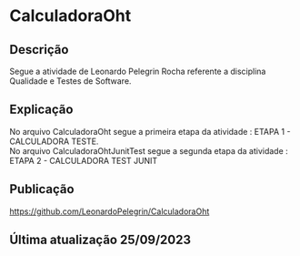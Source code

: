 # CalculadoraOht
##  Descrição
Segue a atividade de Leonardo Pelegrin Rocha referente a disciplina Qualidade e Testes de Software.


## Explicação
No arquivo CalculadoraOht segue a primeira etapa da atividade : ETAPA 1 - CALCULADORA TESTE.                                                                                                                                                                              
          No arquivo CalculadoraOhtJunitTest segue a segunda etapa da atividade : ETAPA 2 - CALCULADORA TEST JUNIT 


## Publicação
https://github.com/LeonardoPelegrin/CalculadoraOht

## Última atualização 25/09/2023

